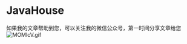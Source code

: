 # JavaHouse
如果我的文章帮助到您，可以关注我的微信公众号，第一时间分享文章给您
![MOMlcV.gif](https://s2.ax1x.com/2019/11/24/MOMlcV.gif)